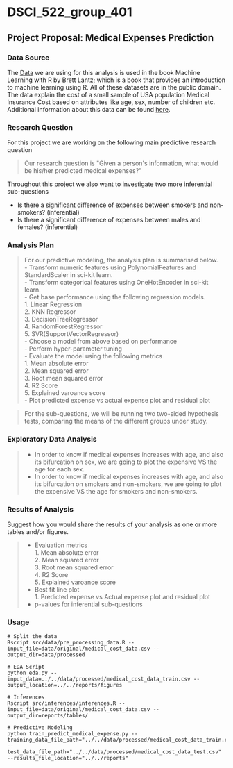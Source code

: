 # DSCI_522_group_401
## Project Proposal: Medical Expenses Prediction

### Data Source

The [Data](https://gist.githubusercontent.com/meperezcuello/82a9f1c1c473d6585e750ad2e3c05a41/raw/d42d226d0dd64e7f5395a0eec1b9190a10edbc03/Medical_Cost.csv) we are using for this analysis is used in the book Machine Learning with R by Brett Lantz; which is a book that provides an introduction to machine learning using R. All of these datasets are in the public domain. The data explain the cost of a small sample of USA population Medical Insurance Cost based on attributes like age, sex, number of children etc. Additional information about this data can be found [here](https://gist.github.com/meperezcuello/82a9f1c1c473d6585e750ad2e3c05a41).

### Research Question

For this project we are working on the following main predictive research question

> Our research question is "Given a person's information, what would be his/her predicted medical expenses?"

Throughout this project we also want to investigate two more inferential sub-questions

- Is there a significant difference of expenses between smokers and non-smokers? (inferential)
- Is there a significant difference of expenses between males and females? (inferential)


### Analysis Plan

 > For our predictive modeling, the analysis plan is summarised below.  
    - Transform numeric features using PolynomialFeatures and StandardScaler in sci-kit  learn.  
    - Transform categorical features using OneHotEncoder in sci-kit learn.  
    - Get base performance using the following regression models.  
        1. Linear Regression  
        2. KNN Regressor  
        3. DecisionTreeRegressor  
        4. RandomForestRegressor  
        5. SVR(SupportVectorRegressor)  
    - Choose a model from above based on performance  
    - Perform hyper-parameter tuning  
    - Evaluate the model using the following metrics  
        1. Mean absolute error  
        2. Mean squared error  
        3. Root mean squared error  
        4. R2 Score  
        5. Explained varoance score  
    - Plot predicted expense vs actual expense plot and residual plot   
        
 >
 > For the sub-questions, we will be running two two-sided hypothesis tests, comparing the means of the different groups under study. 

### Exploratory Data Analysis

> - In order to know if medical expenses increases with age, and also its bifurcation on sex, we are going to plot the expensive VS the age for each sex.
> - In order to know if medical expenses increases with age, and also its bifurcation on smokers and non-smokers, we are going to plot the expensive VS the age for smokers and non-smokers.

### Results of Analysis
Suggest how you would share the results of your analysis as one or more tables and/or figures.

> - Evaluation metrics  
        1. Mean absolute error    
        2. Mean squared error    
        3. Root mean squared error    
        4. R2 Score    
        5. Explained varoance score    
> - Best fit line plot   
        1. Predicted expense vs Actual expense plot and residual plot    
> - p-values for inferential sub-questions  

### Usage

```{}
# Split the data
Rscript src/data/pre_processing_data.R --input_file=data/original/medical_cost_data.csv --output_dir=data/processed
``` 

```{}
# EDA Script
python eda.py --input_data=../../data/processed/medical_cost_data_train.csv --output_location=../../reports/figures
```

```{}
# Inferences
Rscript src/inferences/inferences.R --input_file=data/original/medical_cost_data.csv --output_dir=reports/tables/
```

```{}
# Predictive Modeling
python train_predict_medical_expense.py --training_data_file_path="../../data/processed/medical_cost_data_train.csv" --test_data_file_path="../../data/processed/medical_cost_data_test.csv" --results_file_location="../../reports"
```